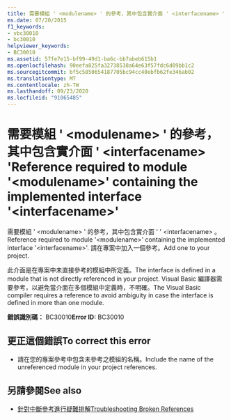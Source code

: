 ```yaml
---
title: 需要模組 ' <modulename> ' 的參考，其中包含實介面 ' <interfacename> '
ms.date: 07/20/2015
f1_keywords:
- vbc30010
- bc30010
helpviewer_keywords:
- BC30010
ms.assetid: 57fe7e15-bf99-49d1-ba6c-bb7abeb615b1
ms.openlocfilehash: 90eefa825fa32738538a64e63f57fdc6d09bb1c2
ms.sourcegitcommit: bf5c5850654187705bc94cc40ebfb62fe346ab02
ms.translationtype: MT
ms.contentlocale: zh-TW
ms.lasthandoff: 09/23/2020
ms.locfileid: "91065485"
---
```

# <a name="reference-required-to-module-modulename-containing-the-implemented-interface-interfacename"></a><span data-ttu-id="a7d20-102">需要模組 ' \<modulename> ' 的參考，其中包含實介面 ' \<interfacename> '</span><span class="sxs-lookup"><span data-stu-id="a7d20-102">Reference required to module '\<modulename>' containing the implemented interface '\<interfacename>'</span></span>

<span data-ttu-id="a7d20-103">需要模組 ' \<modulename> ' 的參考，其中包含實介面 ' ' \<interfacename> 。</span><span class="sxs-lookup"><span data-stu-id="a7d20-103">Reference required to module '\<modulename>' containing the implemented interface '\<interfacename>'.</span></span> <span data-ttu-id="a7d20-104">請在專案中加入一個參考。</span><span class="sxs-lookup"><span data-stu-id="a7d20-104">Add one to your project.</span></span>  
  
 <span data-ttu-id="a7d20-105">此介面是在專案中未直接參考的模組中所定義。</span><span class="sxs-lookup"><span data-stu-id="a7d20-105">The interface is defined in a module that is not directly referenced in your project.</span></span> <span data-ttu-id="a7d20-106">Visual Basic 編譯器需要參考，以避免當介面在多個模組中定義時，不明確。</span><span class="sxs-lookup"><span data-stu-id="a7d20-106">The Visual Basic compiler requires a reference to avoid ambiguity in case the interface is defined in more than one module.</span></span>  
  
 <span data-ttu-id="a7d20-107">**錯誤識別碼：** BC30010</span><span class="sxs-lookup"><span data-stu-id="a7d20-107">**Error ID:** BC30010</span></span>  
  
## <a name="to-correct-this-error"></a><span data-ttu-id="a7d20-108">更正這個錯誤</span><span class="sxs-lookup"><span data-stu-id="a7d20-108">To correct this error</span></span>  
  
- <span data-ttu-id="a7d20-109">請在您的專案參考中包含未參考之模組的名稱。</span><span class="sxs-lookup"><span data-stu-id="a7d20-109">Include the name of the unreferenced module in your project references.</span></span>  
  
## <a name="see-also"></a><span data-ttu-id="a7d20-110">另請參閱</span><span class="sxs-lookup"><span data-stu-id="a7d20-110">See also</span></span>

- [<span data-ttu-id="a7d20-111">針對中斷參考進行疑難排解</span><span class="sxs-lookup"><span data-stu-id="a7d20-111">Troubleshooting Broken References</span></span>](/visualstudio/ide/troubleshooting-broken-references)

